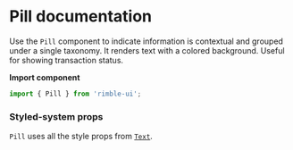 # Pill documentation

Use the `Pill` component to indicate information is contextual and grouped under a single taxonomy. It renders text with a colored background. Useful for showing transaction status.

**Import component**

```jsx
import { Pill } from 'rimble-ui';
```

<!-- STORY -->

### Styled-system props

`Pill` uses all the style props from [`Text`](https://consensys.github.io/rimble-ui/?path=/story/components-text--documentation).
